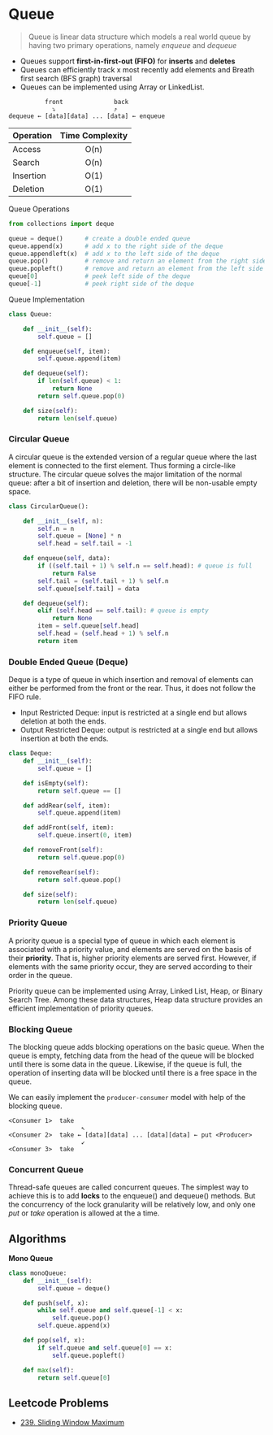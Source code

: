 # Queue

> Queue is linear data structure which models a real world queue by having two primary operations, namely _enqueue_ and _dequeue_

- Queues support **first-in-first-out (FIFO)** for **inserts** and **deletes**
- Queues can efficiently track x most recently add elements and Breath first search (BFS graph) traversal
- Queues can be implemented using Array or LinkedList.

```
          front              back
            ⤵                ⤴
dequeue ← [data][data] ... [data] ← enqueue
```

| Operation  | Time Complexity |
| ---------- | :-------------: |
| Access     | O(n)            |
| Search     | O(n)            |
| Insertion  | O(1)            |
| Deletion   | O(1)            |

Queue Operations
```py
from collections import deque

queue = deque()      # create a double ended queue
queue.append(x)      # add x to the right side of the deque
queue.appendleft(x)  # add x to the left side of the deque
queue.pop()          # remove and return an element from the right side of the deque
queue.popleft()      # remove and return an element from the left side of the deque
queue[0]             # peek left side of the deque
queue[-1]            # peek right side of the deque
```

Queue Implementation
```py
class Queue:

    def __init__(self):
        self.queue = []

    def enqueue(self, item):
        self.queue.append(item)

    def dequeue(self):
        if len(self.queue) < 1:
            return None
        return self.queue.pop(0)

    def size(self):
        return len(self.queue)
```

### Circular Queue

A circular queue is the extended version of a regular queue where the last element is connected to the first element. Thus forming a circle-like structure. The circular queue solves the major limitation of the normal queue: after a bit of insertion and deletion, there will be non-usable empty space.

```py
class CircularQueue():

    def __init__(self, n):
        self.n = n
        self.queue = [None] * n
        self.head = self.tail = -1

    def enqueue(self, data):
        if ((self.tail + 1) % self.n == self.head): # queue is full
            return False
        self.tail = (self.tail + 1) % self.n
        self.queue[self.tail] = data

    def dequeue(self):
        elif (self.head == self.tail): # queue is empty
            return None
        item = self.queue[self.head]
        self.head = (self.head + 1) % self.n
        return item
```

### Double Ended Queue (Deque)

Deque is a type of queue in which insertion and removal of elements can either be performed from the front or the rear. Thus, it does not follow the FIFO rule.

- Input Restricted Deque: input is restricted at a single end but allows deletion at both the ends.
- Output Restricted Deque: output is restricted at a single end but allows insertion at both the ends.

```py
class Deque:
    def __init__(self):
        self.queue = []

    def isEmpty(self):
        return self.queue == []

    def addRear(self, item):
        self.queue.append(item)

    def addFront(self, item):
        self.queue.insert(0, item)

    def removeFront(self):
        return self.queue.pop(0)

    def removeRear(self):
        return self.queue.pop()

    def size(self):
        return len(self.queue)
```

### Priority Queue

A priority queue is a special type of queue in which each element is associated with a priority value, and elements are served on the basis of their **priority**. That is, higher priority elements are served first. However, if elements with the same priority occur, they are served according to their order in the queue.

Priority queue can be implemented using Array, Linked List, Heap, or Binary Search Tree. Among these data structures, Heap data structure provides an efficient implementation of priority queues.

### Blocking Queue

The blocking queue adds blocking operations on the basic queue. When the queue is empty, fetching data from the head of the queue will be blocked until there is some data in the queue. Likewise, if the queue is full, the operation of inserting data will be blocked until there is a free space in the queue.

We can easily implement the `producer-consumer` model with help of the blocking queue.
```
<Consumer 1>  take
                    ↖
<Consumer 2>  take ← [data][data] ... [data][data] ← put <Producer>
                    ↙
<Consumer 3>  take
```

### Concurrent Queue

Thread-safe queues are called concurrent queues. The simplest way to achieve this is to add **locks** to the enqueue() and dequeue() methods. But the concurrency of the lock granularity will be relatively low, and only one _put_ or _take_ operation is allowed at the a time.

## Algorithms

**Mono Queue**
```py
class monoQueue:
    def __init__(self):
        self.queue = deque()

    def push(self, x):
        while self.queue and self.queue[-1] < x:
            self.queue.pop()
        self.queue.append(x)

    def pop(self, x):
        if self.queue and self.queue[0] == x:
            self.queue.popleft()

    def max(self):
        return self.queue[0]
```

## Leetcode Problems

- [239. Sliding Window Maximum](https://leetcode.com/problems/sliding-window-maximum/)